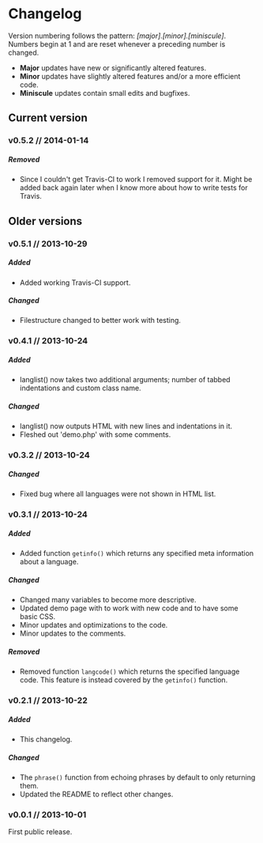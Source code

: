 Changelog
=========

Version numbering follows the pattern: *[major].[minor].[miniscule]*. Numbers begin at 1 and are reset whenever a preceding number is changed.

* **Major** updates have new or significantly altered features.
* **Minor** updates have slightly altered features and/or a more efficient code.
* **Miniscule** updates contain small edits and bugfixes.


Current version
---------------

### v0.5.2 // 2014-01-14

##### Removed
* Since I couldn't get Travis-CI to work I removed support for it. Might be added back again later when I know more about how to write tests for Travis.


Older versions
--------------

### v0.5.1 // 2013-10-29

##### Added
+ Added working Travis-CI support.

##### Changed
* Filestructure changed to better work with testing.


### v0.4.1 // 2013-10-24

##### Added
+ langlist() now takes two additional arguments; number of tabbed indentations and custom class name.

##### Changed
* langlist() now outputs HTML with new lines and indentations in it.
* Fleshed out 'demo.php' with some comments.


### v0.3.2 // 2013-10-24

##### Changed
* Fixed bug where all languages were not shown in HTML list.


### v0.3.1 // 2013-10-24

##### Added
+ Added function `getinfo()` which returns any specified meta information about a language.

##### Changed
* Changed many variables to become more descriptive.
* Updated demo page with to work with new code and to have some basic CSS.
* Minor updates and optimizations to the code.
* Minor updates to the comments.

##### Removed
- Removed function `langcode()` which returns the specified language code. This feature is instead covered by the `getinfo()` function.


### v0.2.1 // 2013-10-22

##### Added
+ This changelog.

##### Changed
* The `phrase()` function from echoing phrases by default to only returning them.
* Updated the README to reflect other changes.


### v0.0.1 // 2013-10-01
First public release.